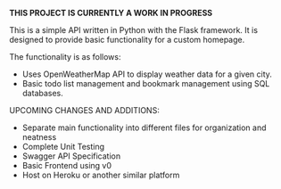 **THIS PROJECT IS CURRENTLY A WORK IN PROGRESS**

This is a simple API written in Python with the Flask framework. It is designed to provide basic functionality for a custom homepage.

The functionality is as follows:
- Uses OpenWeatherMap API to display weather data for a given city.
- Basic todo list management and bookmark management using SQL databases.

UPCOMING CHANGES AND ADDITIONS:
- Separate main functionality into different files for organization and neatness
- Complete Unit Testing
- Swagger API Specification
- Basic Frontend using v0
- Host on Heroku or another similar platform

